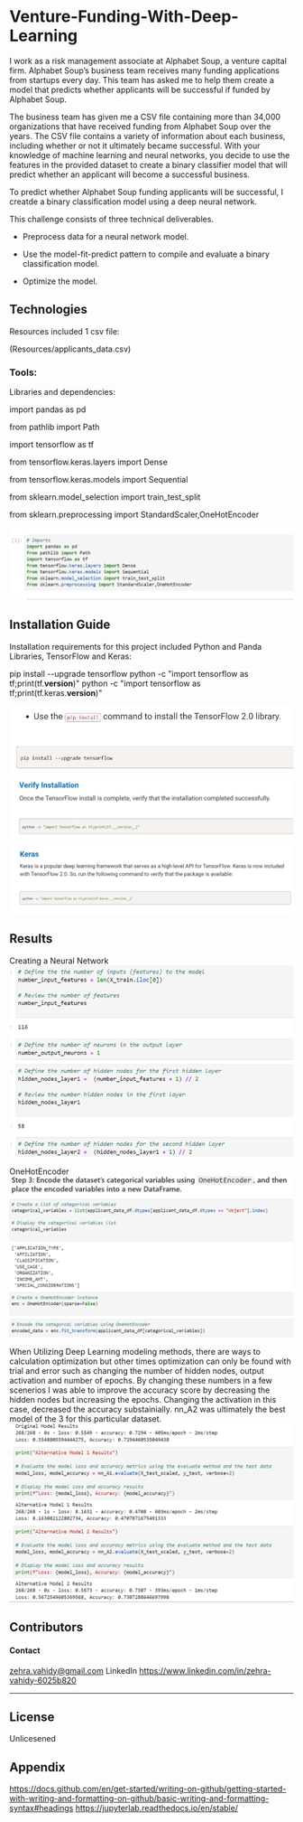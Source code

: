 # Venture-Funding-With-Deep-Learning
I work as a risk management associate at Alphabet Soup, a venture capital firm. Alphabet Soup’s business team receives many funding applications from startups every day. This team has asked me to help them create a model that predicts whether applicants will be successful if funded by Alphabet Soup.

The business team has given me a CSV file containing more than 34,000 organizations that have received funding from Alphabet Soup over the years. The CSV file contains a variety of information about each business, including whether or not it ultimately became successful. With your knowledge of machine learning and neural networks, you decide to use the features in the provided dataset to create a binary classifier model that will predict whether an applicant will become a successful business.

To predict whether Alphabet Soup funding applicants will be successful, I creatde a binary classification model using a deep neural network.

This challenge consists of three technical deliverables.

- Preprocess data for a neural network model.

- Use the model-fit-predict pattern to compile and evaluate a binary classification model.

- Optimize the model.

## Technologies
Resources included 1 csv file:

(Resources/applicants_data.csv)


### Tools:

Libraries and dependencies:

import pandas as pd

from pathlib import Path

import tensorflow as tf

from tensorflow.keras.layers import Dense

from tensorflow.keras.models import Sequential

from sklearn.model_selection import train_test_split

from sklearn.preprocessing import StandardScaler,OneHotEncoder

![](Screenshots/Imports_libraries.png)

## Installation Guide
Installation requirements for this project included Python and Panda Libraries, TensorFlow and Keras:

pip install --upgrade tensorflow
python -c "import tensorflow as tf;print(tf.__version__)"
python -c "import tensorflow as tf;print(tf.keras.__version__)"

![](Screenshots/Pip_install_tensorflow.png)
![](Screenshots/Verify_tensorflow.png)
![](Screenshots/Keras.png)

## Results
Creating a Neural Network
![](Screenshots/Neural_network.png)

OneHotEncoder
![](Screenshots/OneHotEncoder.png)

When Utilizing Deep Learning modeling methods, there are ways to calculation optimization but other times optimization can only be found with trial and error such as changing the number of hidden nodes, output activation and number of epochs. By changing these numbers in a few scenerios I was able to improve the accuracy score by decreasing the hidden nodes but increasing the epochs. Changing the activation in this case, decreased the accuracy substainially. nn_A2 was ultimately the best model of the 3 for this particular dataset. 
![](Screenshots/loss_accuracy_comparison.png)

## Contributors

#### Contact
zehra.vahidy@gmail.com
LinkedIn https://www.linkedin.com/in/zehra-vahidy-6025b820

---

## License

Unlicesened

## Appendix
https://docs.github.com/en/get-started/writing-on-github/getting-started-with-writing-and-formatting-on-github/basic-writing-and-formatting-syntax#headings
https://jupyterlab.readthedocs.io/en/stable/
